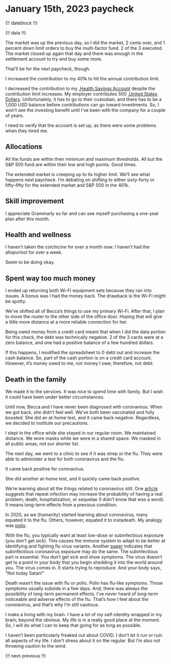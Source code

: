 # January 15th, 2023 paycheck

{!! dateblock !!}

{!! data !!}

The market was up the previous day, so I did the market, 2 cents over, and 1 percent down limit orders to buy the multi-factor fund. 2 of the 3 executed. The market closed up again that day and there was enough in the settlement account to try and buy some more.

That’ll be for the next paycheck, though.

I increased the contribution to my 401k to hit the annual contribution limit. 

I decreased the contribution to my [.Health Savings Account](HSA) despite the contribution limit increases. My employer contributes 500 [.United States Dollars](USD). Unfortunately, it has to go to their custodian, and there has to be a 1,000 USD balance before contributions can go toward investments. So, I won’t see the investing benefit until I’ve been with the company for a couple of years.

I need to verify that the account is set up, as there were some problems when they hired me.

## Allocations

All the funds are within their minimum and maximum thresholds. All but the S&P 500 fund are within their low and high points. Good times. 

The extended market is creeping up to its higher limit. We’ll see what happens next paycheck. I’m debating on shifting to either sixty-forty or fifty-fifty for the extended market and S&P 500 in the 401k.

## Skill improvement

I appreciate Grammarly so far and can see myself purchasing a one-year plan after this month.

## Health and wellness

I haven’t taken the colchicine for over a month now. I haven’t had the allopurinol for over a week.

Seem to be doing okay.

## Spent way too much money

I ended up returning both Wi-Fi equipment sets because they ran into issues. A bonus was I had the money back. The drawback is the Wi-Fi might be spotty.

We’ve shifted all of Becca’s things to use my primary Wi-Fi. After that, I plan to move the router to the other side of the office door. Hoping that will give a little more distance at a more reliable connection for her.

Being owed money from a credit card meant that when I did the data portion for this check, the debt was technically negative. 2 of the 3 cards were at a zero balance, and one had a positive balance of a few hundred dollars.

If this happens, I modified the spreadsheet to 0 debt out and increase the cash balance. So, part of the cash portion is on a credit card account. However, it’s money owed to me, not money I owe; therefore, not debt.

## Death in the family

We made it to the services. It was nice to spend time with family. But I wish it could have been under better circumstances.

Until now, Becca and I have never been diagnosed with coronavirus. When we got back, she didn’t feel well. We’ve both been vaccinated and fully boosted. She did an at-home test, and it came back negative. Regardless, we decided to institute our precautions.

I slept in the office while she stayed in our regular room. We maintained distance. We wore masks while we were in a shared space. We masked in all public areas, not our shorter list.

The next day, we went to a clinic to see if it was strep or the flu. They were able to administer a test for both coronavirus and the flu.

It came back positive for coronavirus.

She did another at-home test, and it quickly came back positive.

We’re learning about all the things related to coronavirus still. One [article](https://www.nature.com/articles/s41591-022-02051-3) suggests that repeat infection may increase the probability of having a real problem; death, hospitalization, or sequelae (I didn’t know that was a word). It means long-term effects from a previous condition. 

In 2020, as we (humanity) started learning about coronavirus, many equated it to the flu. Others, however, equated it to instadeath. My analogy was [polio](https://www.cdc.gov/polio/what-is-polio/index.htm).

With the flu, you typically want at least low-dose or subinfectious exposure (you don’t get sick). This causes the immune system to adapt to be better at identifying and fighting flu virus variants. Another [paper](https://pubmed.ncbi.nlm.nih.gov/34067349/) indicates that subinfectious coronavirus exposure may do the same. The subinfectious part is essential. You don’t get sick and show symptoms. The virus doesn’t get to a point in your body that you begin shedding it into the world around you. The virus comes in. It starts trying to reproduce. And your body says, “Not today Satan!”

Death wasn’t the issue with flu or polio. Polio has flu-like symptoms. Those symptoms usually subside in a few days. And, there was always the possibility of long-term permanent effects. I’ve never heard of long-term noticeable and adverse effects of the flu. That’s how I feel about the coronavirus, and that’s why I’m still cautious.

I make a living with my brain. I have a lot of my self-identity wrapped in my brain; beyond the obvious. My life is in a really good place at the moment. So, I will do what I can to keep that going for as long as possible.

I haven’t been particularly freaked out about COVID. I don’t let it run or ruin all aspects of my life. I don’t stress about it on the regular. But I’m also not throwing caution to the wind.

{!! next-previous !!}
